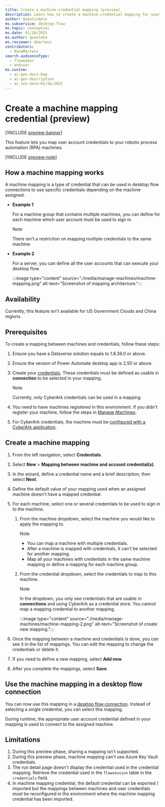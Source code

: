 ```yaml
---
title: Create a machine-credential mapping (preview)
description: Learn how to create a machine-credential mapping for your desktop flow connection.
author: QuentinSele
ms.subservice: desktop-flow
ms.topic: conceptual
ms.date: 01/16/2025
ms.author: quseleba
ms.reviewer: dmartens
contributors:
  - DanaMartens
search.audienceType:
  - flowmaker
  - enduser
ms.custom:
  - ai-gen-docs-bap
  - ai-gen-description
  - ai-seo-date:01/16/2025
---
```


# Create a machine mapping credential (preview)

[!INCLUDE [preview-banner](~/../shared-content/shared/preview-includes/preview-banner.md)]

This feature lets you map user account credentials to your robotic process automation (RPA) machines.

[!INCLUDE [preview-note](~/../shared-content/shared/preview-includes/preview-note-pp.md)]

## How a machine mapping works

A machine mapping is a type of credential that can be used in desktop flow connections to use specific credentials depending on the machine assigned.

- **Example 1**

    For a machine group that contains multiple machines, you can define for each machine which user account must be used to sign in.

    > [!NOTE]
    > There isn't a restriction on mapping multiple credentials to the same machine.

- **Example 2**

    For a server, you can define all the user accounts that can execute your desktop flow.

    :::image type="content" source="./media/manage-machines/machine-mapping.png" alt-text="Screenshot of mapping architecture.":::

## Availability

Currently, this feature isn't available for US Government Clouds and China regions.

## Prerequisites

To create a mapping between machines and credentials, follow these steps:

1. Ensure you have a Dataverse solution equals to 1.8.36.0 or above.
2. Ensure the version of Power Automate desktop app is 2.50 or above. 
3. Create your [credentials](create-cyberark-credential.md). These credentials must be defined as usable in **connection** to be selected in your mapping.

    > [!NOTE]
    > Currently, only CyberArk credentials can be used in a mapping.

1. You need to have machines registered in this environment. If you didn't register your machine, follow the steps in [Manage Machines](manage-machines.md).  
1. For CyberArk credentials, the machine must be [configured with a CyberArk application](create-cyberark-credential.md).

## Create a machine mapping

1. From the left navigation, select **Credentials**.
1. Select **New** > **Mapping between machine and account credential(s)**.
1. In the wizard, define a credential name and a brief description, then select **Next**.
1. Define the default value of your mapping used when an assigned machine doesn't have a mapped credential.
1. For each machine, select one or several credentials to be used to sign in to the machine.

    1. From the machine dropdown, select the machine you would like to apply the mapping to.

          > [!NOTE]
          > - You can map a machine with multiple credentials.
          > - After a machine is mapped with credentials, it can't be selected for another mapping.
          > - Map all your machines with credentials in the same machine mapping or define a mapping for each machine group.

    1. From the credential dropdown, select the credentials to map to this machine.

         > [!NOTE]
         > In the dropdown, you only see credentials that are usable in **connections** and using CyberArk as a credential store.
         > You cannot map a mapping credential to another mapping.

        :::image type="content" source="./media/manage-machines/machine-mapping-2.png" alt-text="Screenshot of create new mapping.":::

1. Once the mapping between a machine and credentials is done, you can see it in the list of mappings. You can edit the mapping to change the credentials or delete it.
1. If you need to define a new mapping, select **Add new**.
1. After you complete the mappings, select **Save**.

## Use the machine mapping in a desktop flow connection

You can now use this mapping in a [desktop flow connection](desktop-flow-connections.md). Instead of selecting a single credential, you can select this mapping.

During runtime, the appropriate user account credential defined in your mapping is used to connect to the assigned machine.

## Limitations

1. During this preview phase, sharing a mapping isn't supported.
1. During this preview phase, machine mapping can't use Azure Key Vault credentials.
1. The run detail page doesn't display the credential used in the credential mapping. Retrieve the credential used in the `flowsession` table in the `credentials` field.
1. In machine mapping credential, the default credential can be exported / imported but the mappings between machines and user credentials must be reconfigured in the environment where the machine mapping credential has been imported. 
